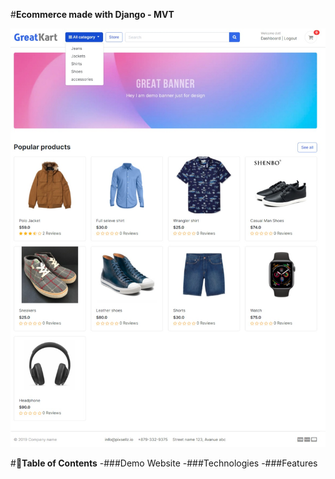 #**Ecommerce made with Django - MVT**

![Index-of-my-webiste](https://github.com/annoyingoragen/django-ecommerce-/blob/main/kartapp/static/kartapp/images/Web%20capture_Index.jpeg)

#**📌Table of Contents**
-###Demo Website
-###Technologies
-###Features
